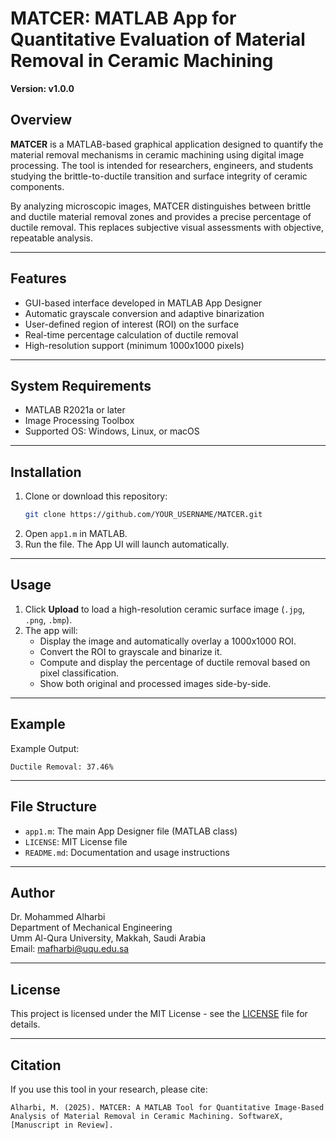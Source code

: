 
# MATCER: MATLAB App for Quantitative Evaluation of Material Removal in Ceramic Machining
**Version: v1.0.0**

## Overview

**MATCER** is a MATLAB-based graphical application designed to quantify the material removal mechanisms in ceramic machining using digital image processing. The tool is intended for researchers, engineers, and students studying the brittle-to-ductile transition and surface integrity of ceramic components.

By analyzing microscopic images, MATCER distinguishes between brittle and ductile material removal zones and provides a precise percentage of ductile removal. This replaces subjective visual assessments with objective, repeatable analysis.

---

## Features

- GUI-based interface developed in MATLAB App Designer
- Automatic grayscale conversion and adaptive binarization
- User-defined region of interest (ROI) on the surface
- Real-time percentage calculation of ductile removal
- High-resolution support (minimum 1000x1000 pixels)

---

## System Requirements

- MATLAB R2021a or later
- Image Processing Toolbox
- Supported OS: Windows, Linux, or macOS

---

## Installation

1. Clone or download this repository:
   ```bash
   git clone https://github.com/YOUR_USERNAME/MATCER.git
   ```
2. Open `app1.m` in MATLAB.
3. Run the file. The App UI will launch automatically.

---

## Usage

1. Click **Upload** to load a high-resolution ceramic surface image (`.jpg`, `.png`, `.bmp`).
2. The app will:
   - Display the image and automatically overlay a 1000x1000 ROI.
   - Convert the ROI to grayscale and binarize it.
   - Compute and display the percentage of ductile removal based on pixel classification.
   - Show both original and processed images side-by-side.

---

## Example

Example Output:
```
Ductile Removal: 37.46%
```

---

## File Structure

- `app1.m`: The main App Designer file (MATLAB class)
- `LICENSE`: MIT License file
- `README.md`: Documentation and usage instructions

---

## Author

Dr. Mohammed Alharbi  
Department of Mechanical Engineering  
Umm Al-Qura University, Makkah, Saudi Arabia  
Email: mafharbi@uqu.edu.sa

---

## License

This project is licensed under the MIT License - see the [LICENSE](LICENSE) file for details.

---

## Citation

If you use this tool in your research, please cite:
```
Alharbi, M. (2025). MATCER: A MATLAB Tool for Quantitative Image-Based Analysis of Material Removal in Ceramic Machining. SoftwareX, [Manuscript in Review].
```

